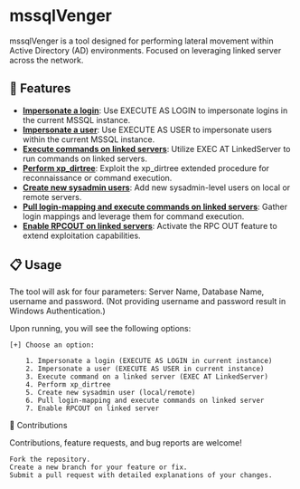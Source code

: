 # mssqlVenger

mssqlVenger is a tool designed for performing lateral movement within Active Directory (AD) environments. Focused on leveraging linked server across the network.

## 🚀 Features
- <u><b>Impersonate a login</b></u>: Use EXECUTE AS LOGIN to impersonate logins in the current MSSQL instance.
- <b><u>Impersonate a user</u></b>: Use EXECUTE AS USER to impersonate users within the current MSSQL instance.
- <b><u>Execute commands on linked servers</u></b>: Utilize EXEC AT LinkedServer to run commands on linked servers.
- <b><u>Perform xp_dirtree</u></b>: Exploit the xp_dirtree extended procedure for reconnaissance or command execution.
- <b><u>Create new sysadmin users</u></b>: Add new sysadmin-level users on local or remote servers.
- <b><u>Pull login-mapping and execute commands on linked servers</u></b>: Gather login mappings and leverage them for command execution.
- <b><u>Enable RPCOUT on linked servers</u></b>: Activate the RPC OUT feature to extend exploitation capabilities.

## 📋 Usage
The tool will ask for four parameters: Server Name, Database Name, username and password. (Not providing username and password result in Windows Authentication.)

Upon running, you will see the following options:

```
[+] Choose an option:  

    1. Impersonate a login (EXECUTE AS LOGIN in current instance)  
    2. Impersonate a user (EXECUTE AS USER in current instance)  
    3. Execute command on a linked server (EXEC AT LinkedServer)  
    4. Perform xp_dirtree  
    5. Create new sysadmin user (local/remote)  
    6. Pull login-mapping and execute commands on linked server  
    7. Enable RPCOUT on linked server
```

🙌 Contributions

Contributions, feature requests, and bug reports are welcome!

    Fork the repository.
    Create a new branch for your feature or fix.
    Submit a pull request with detailed explanations of your changes.
